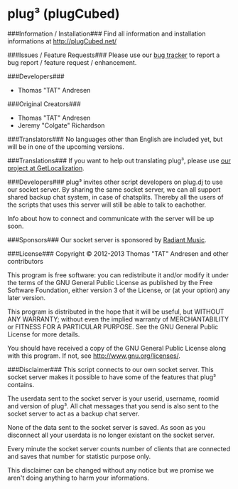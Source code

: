 plug&#179; (plugCubed)
====================

###Information / Installation###
Find all information and installation informations at http://plugCubed.net/

###Issues / Feature Requests###
Please use our [bug tracker](http://issue.plugcubed.net/) to report a bug report / feature request / enhancement.

###Developers###
* Thomas "TAT" Andresen

###Original Creators###
* Thomas "TAT" Andresen
* Jeremy "Colgate" Richardson

###Translators###
No languages other than English are included yet, but will be in one of the upcoming versions.

###Translations###
If you want to help out translating plug&#179;, please use [our project at GetLocalization](http://getlocalization.com/plugCubed/).

###Developers###
plug&#179; invites other script developers on plug.dj to use our socket server.
By sharing the same socket server, we can all support shared backup chat system, in case of chatsplits.
Thereby all the users of the scripts that uses this server will still be able to talk to eachother.

Info about how to connect and communicate with the server will be up soon.

###Sponsors###
Our socket server is sponsored by [Radiant Music](http://radiantedm.com).

###License###
Copyright &copy; 2012-2013 Thomas "TAT" Andresen and other contributors

This program is free software: you can redistribute it and/or modify
it under the terms of the GNU General Public License as published by
the Free Software Foundation, either version 3 of the License, or
(at your option) any later version.

This program is distributed in the hope that it will be useful,
but WITHOUT ANY WARRANTY; without even the implied warranty of
MERCHANTABILITY or FITNESS FOR A PARTICULAR PURPOSE.  See the
GNU General Public License for more details.

You should have received a copy of the GNU General Public License
along with this program.  If not, see http://www.gnu.org/licenses/.

###Disclaimer###
This script connects to our own socket server.
This socket server makes it possible to have some of the features that plug&#179; contains.

The userdata sent to the socket server is your userid, username, roomid and version of plug&#179;.
All chat messages that you send is also sent to the socket server to act as a backup chat server.

None of the data sent to the socket server is saved.
As soon as you disconnect all your userdata is no longer existant on the socket server.

Every minute the socket server counts number of clients that are connected and saves that number for statistic purpose only.

This disclaimer can be changed without any notice but we promise we aren't doing anything to harm your informations.